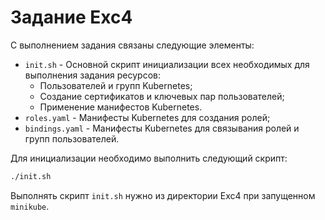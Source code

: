 # Задание Exc4

С выполнением задания связаны следующие элементы:

- `init.sh` - Основной скрипт инициализации всех необходимых для выполнения задания ресурсов:
  - Пользователей и групп Kubernetes;
  - Создание сертификатов и ключевых пар пользователей;
  - Применение манифестов Kubernetes.
- `roles.yaml` - Манифесты Kubernetes для создания ролей;
- `bindings.yaml` - Манифесты Kubernetes для связывания ролей и групп пользователей.

Для инициализации необходимо выполнить следующий скрипт:

```sh
./init.sh
```

Выполнять скрипт `init.sh` нужно из директории Exc4 при запущенном `minikube`.
